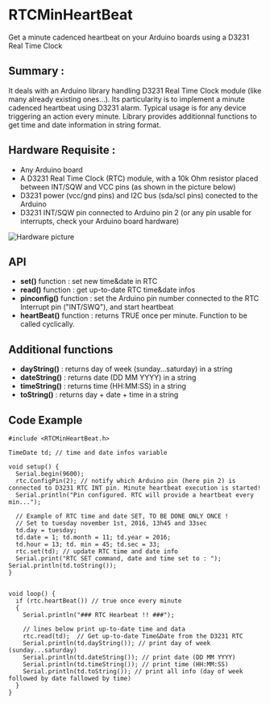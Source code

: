 # RTCMinHeartBeat
Get a minute cadenced heartbeat on your Arduino boards using a D3231 Real Time Clock

## Summary :
It deals with an Arduino library handling D3231 Real Time Clock module (like many already existing ones...).
Its particularity is to implement a minute cadenced heartbeat using D3231 alarm.
Typical usage is for any device triggering an action every minute.
Library provides additionnal functions to get time and date information in string format.

## Hardware Requisite :
- Any Arduino board
- A D3231 Real Time Clock (RTC) module, with a 10k Ohm resistor placed between INT/SQW and VCC pins (as shown in the picture below)
- D3231 power (vcc/gnd pins) and I2C bus (sda/scl pins) conected to the Arduino
- D3231 INT/SQW pin connected to Arduino pin 2 (or any pin usable for interrupts, check your Arduino board hardware)

![Hardware picture](https://github.com/franckmarini/RTCMinHeartBeat/blob/pictures/Arduino_D3231_pic.jpg)

## API
- **set()** function : set new time&date in RTC
- **read()** function : get up-to-date RTC time&date infos
- **pinconfig()** function : set the Arduino pin number connected to the RTC Interrupt pin ("INT/SWQ"), and start heartbeat
- **heartBeat()** function : returns TRUE once per minute. Function to be called cyclically.

## Additional functions
- **dayString()** : returns day of week (sunday...saturday) in a string
- **dateString()** : returns date (DD MM YYYY) in a string
- **timeString()** : returns time (HH:MM:SS) in a string
- **toString()** : returns day + date + time in a string

## Code Example
```
#include <RTCMinHeartBeat.h>

TimeDate td; // time and date infos variable

void setup() {
  Serial.begin(9600);
  rtc.ConfigPin(2); // notify which Arduino pin (here pin 2) is connected to D3231 RTC INT pin. Minute heartbeat execution is started!
  Serial.println("Pin configured. RTC will provide a heartbeat every min...");

  // Example of RTC time and date SET, TO BE DONE ONLY ONCE !
  // Set to tuesday november 1st, 2016, 13h45 and 33sec
  td.day = tuesday; 
  td.date = 1; td.month = 11; td.year = 2016;
  td.hour = 13; td. min = 45; td.sec = 33;
  rtc.set(td); // update RTC time and date info
  Serial.print("RTC SET command, date and time set to : "); Serial.println(td.toString());
}


void loop() {
  if (rtc.heartBeat()) // true once every minute
  {
    Serial.println("### RTC Hearbeat !! ###");

    // lines below print up-to-date time and data
    rtc.read(td);  // Get up-to-date Time&Date from the D3231 RTC
    Serial.println(td.dayString()); // print day of week (sunday...saturday) 
    Serial.println(td.dateString()); // print date (DD MM YYYY)
    Serial.println(td.timeString()); // print time (HH:MM:SS)
    Serial.println(td.toString()); // print all info (day of week followed by date fallowed by time)
  }
}
```
